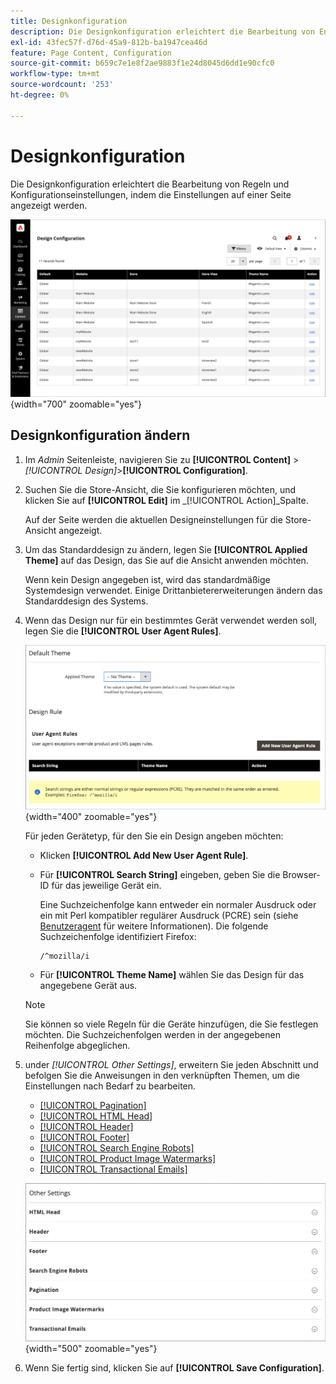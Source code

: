 ```yaml
---
title: Designkonfiguration
description: Die Designkonfiguration erleichtert die Bearbeitung von Entwurfsregeln und Konfigurationseinstellungen, indem die Einstellungen auf einer einzelnen Seite angezeigt werden.
exl-id: 43fec57f-d76d-45a9-812b-ba1947cea46d
feature: Page Content, Configuration
source-git-commit: b659c7e1e8f2ae9883f1e24d8045d6dd1e90cfc0
workflow-type: tm+mt
source-wordcount: '253'
ht-degree: 0%

---
```


# Designkonfiguration

Die Designkonfiguration erleichtert die Bearbeitung von Regeln und Konfigurationseinstellungen, indem die Einstellungen auf einer Seite angezeigt werden.

![Seite &quot;Designkonfiguration&quot;](./assets/configuration.png){width="700" zoomable="yes"}

## Designkonfiguration ändern

1. Im _Admin_ Seitenleiste, navigieren Sie zu **[!UICONTROL Content]** > _[!UICONTROL Design]_>**[!UICONTROL Configuration]**.

1. Suchen Sie die Store-Ansicht, die Sie konfigurieren möchten, und klicken Sie auf **[!UICONTROL Edit]** im _[!UICONTROL Action]_Spalte.

   Auf der Seite werden die aktuellen Designeinstellungen für die Store-Ansicht angezeigt.

1. Um das Standarddesign zu ändern, legen Sie **[!UICONTROL Applied Theme]** auf das Design, das Sie auf die Ansicht anwenden möchten.

   Wenn kein Design angegeben ist, wird das standardmäßige Systemdesign verwendet. Einige Drittanbietererweiterungen ändern das Standarddesign des Systems.

1. Wenn das Design nur für ein bestimmtes Gerät verwendet werden soll, legen Sie die **[!UICONTROL User Agent Rules]**.

   ![Benutzeragenten-Regeln](./assets/configuration-user-agent-rules.png){width="400" zoomable="yes"}

   Für jeden Gerätetyp, für den Sie ein Design angeben möchten:

   - Klicken **[!UICONTROL Add New User Agent Rule]**.

   - Für **[!UICONTROL Search String]** eingeben, geben Sie die Browser-ID für das jeweilige Gerät ein.

     Eine Suchzeichenfolge kann entweder ein normaler Ausdruck oder ein mit Perl kompatibler regulärer Ausdruck (PCRE) sein (siehe [Benutzeragent](https://en.wikipedia.org/wiki/User_agent) für weitere Informationen). Die folgende Suchzeichenfolge identifiziert Firefox:

         /^mozilla/i
     
   - Für **[!UICONTROL Theme Name]** wählen Sie das Design für das angegebene Gerät aus.

   >[!NOTE]
   >
   >Sie können so viele Regeln für die Geräte hinzufügen, die Sie festlegen möchten. Die Suchzeichenfolgen werden in der angegebenen Reihenfolge abgeglichen.

1. under _[!UICONTROL Other Settings]_, erweitern Sie jeden Abschnitt und befolgen Sie die Anweisungen in den verknüpften Themen, um die Einstellungen nach Bedarf zu bearbeiten.

   - [[!UICONTROL Pagination]](../catalog/navigation-product-listings.md#pagination-controls)
   - [[!UICONTROL HTML Head]](page-setup.md#html-head)
   - [[!UICONTROL Header]](page-setup.md#header)
   - [[!UICONTROL Footer]](page-setup.md#footer)
   - [[!UICONTROL Search Engine Robots]](../merchandising-promotions/seo-overview.md#search-engine-robots)
   - [[!UICONTROL Product Image Watermarks]](../catalog/product-image.md#watermarks)
   - [[!UICONTROL Transactional Emails]](../systems/email-templates.md#configure-email-templates)

   ![Andere Einstellungen, die sich auf das Design auswirken](./assets/configuration-other-settings.png){width="500" zoomable="yes"}

1. Wenn Sie fertig sind, klicken Sie auf **[!UICONTROL Save Configuration]**.
